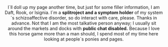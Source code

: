 <div align="center">

I´ll doll up my page another time, but just for some filler information, I am Daft, Rook, or Isignia. I´m a <b>splitroject and a symptom holder</b> of my system´s schizoaffective disorder, so do interact with care, please. Thanks in advance. Not that I am the most talkative person anyway; I usually sit around the markets and docks with <b>public chat disabled.</b> Because I love this horse game more than a man should, I spend most of my time here looking at people´s ponies and pages.

</div>

